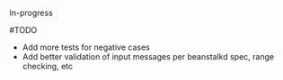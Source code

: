 
In-progress

#TODO

+ Add more tests for negative cases
+ Add better validation of input messages per beanstalkd spec, range checking, etc


